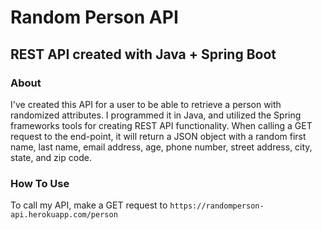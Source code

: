 # Random Person API
## REST API created with Java + Spring Boot

### About

I've created this API for a user to be able to retrieve a person with randomized attributes. I programmed it in Java, and utilized the Spring frameworks tools for creating REST API functionality. When calling a GET request to the end-point, it will return a JSON object with a random first name, last name, email address, age, phone number, street address, city, state, and zip code.

### How To Use

To call my API, make a GET request to ```https://randomperson-api.herokuapp.com/person```


